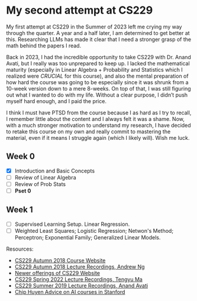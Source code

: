 # My second attempt at CS229

My first attempt at CS229 in the Summer of 2023 left me crying my way through the quarter. A year and a half later, I am determined to get better at this. Researching LLMs has made it clear that I need a stronger grasp of the math behind the papers I read.

Back in 2023, I had the incredible opportunity to take CS229 with Dr. Anand Avati, but I really was too unprepared to keep up. I lacked the mathematical maturity (especially in Linear Algebra + Probability and Statistics which I realized were *CRUCIAL* for this course), and also the mental preparation of how hard the course was going to be especially since it was shrunk from a 10-week version down to a mere 8-weeks. On top of that, I was still figuring out what I wanted to do with my life. Without a clear purpose, I didn’t push myself hard enough, and I paid the price.

I think I must have PTSD from the course because I as hard as I try to recall, I remember little about the content and I always felt it was a shame. Now, with a much stronger motivation to understand my research, I have decided to retake this course on my own and really commit to mastering the material, even if it means I struggle again (which I likely will). Wish me luck.

<!-- Original:

My first attempt at CS229 in the Summer of 2023 left me crying my way through the quarter. A year and a half later, I am determined to get better at this. Motivation is that now I am doing research in LLM. But I struggle to understand the Math behind the papers. I had the wonderful opportunity in Summer of 2023 to take CS229 taught by Dr Anand Avati. However, I really was too smooth brained back then to understand much + was trying to figure out what to do with my life didn't help with having the motivation to push beyond. And so I struggled. Really hard. I think i must have PTSD from the course because I as hard as I try to recall, I remember little from the course and I always felt it was a shame. With the need to understand my research, I have decided to retake this course on my own nd really commit to learning and improving my knowledge, even if it means I struggle again (which I likely will).   -->

## Week 0
- [x] Introduction and Basic Concepts
- [ ] Review of Linear Algebra
- [ ] Review of Prob Stats
- [ ] **Pset 0**

## Week 1
- [ ] Supervised Learning Setup. Linear Regression.
- [ ] Weighted Least Squares; Logistic Regression; Netwon's Method; Perceptron; Exponential Family; Generalized Linear Models.

Resources:
- [CS229 Autumn 2018 Course Website](https://cs229.stanford.edu/syllabus-autumn2018.html)
- [CS229 Autumn 2018 Lecture Recordings, Andrew Ng](https://youtube.com/playlist?list=PLoROMvodv4rMiGQp3WXShtMGgzqpfVfbU&si=WXdMZInWu7Y9hxV_)
- [Newer offerings of CS229 Website](https://cs229.stanford.edu/)
- [CS229 Spring 2022 Lecture Recordings, Tengyu Ma](https://www.youtube.com/watch?v=Bl4Feh_Mjvo&list=PLoROMvodv4rNyWOpJg_Yh4NSqI4Z4vOYy)
- [CS229 Summer 2019 Lecture Recordings, Anand Avati](https://www.youtube.com/watch?v=KzH1ovd4Ots&list=PLoROMvodv4rNH7qL6-efu_q2_bPuy0adh)
- [Chip Huyen Advice on AI courses in Stanford](https://huyenchip.com/2018/03/30/guide-to-Artificial-Intelligence-Stanford.html)